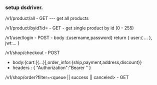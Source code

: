 ### setup dsdriver.

/v1/product/all - GET --- get all products

/v1/product/byid?id=<product-id> - GET - get single product by id (0 - 255)


/v1/user/login - POST - body :{username,password} return {
    user:{
        ...
    },
    jwt:...
}


/v1/shop/checkout - POST
- body:{cart:[{...}],order_infor:{ship,payment,address,discount}}
- headers : {
    "Authorization":"Bearer <token>"
}
 
/v1/shop/order?filter=<queue || success || canceled> - GET
